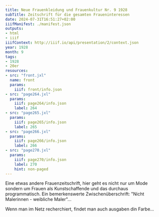 ```yaml
---
title: Neue Frauenkleidung und Frauenkultur Nr. 9 1928
subTitle: Zeitschrift für die gesamten Fraueninteressen
date: 2024-07-31T16:51:27+02:00
iiifManifest: ./manifest.json
outputs:
- html
- iiif
iiifContext: http://iiif.io/api/presentation/2/context.json
year: 1928
month: 9
tags:
- 1928
- 20er
resources:
- src: "front.jxl"
  name: front
  params:
    iiif: front/info.json
- src: "page264.jxl"
  params:
    iiif: page264/info.json
    label: 264
- src: "page265.jxl"
  params:
    iiif: page265/info.json
    label: 265
- src: "page266.jxl"
  params:
    iiif: page266/info.json
    label: 266
- src: "page270.jxl"
  params:
    iiif: page270/info.json
    label: 270
    hint: non-paged
---
```


Eine etwas andere Frauenzeitschrift, hier geht es nicht nur um Mode sondern um Frauen als Kunstschaffende und das durchaus programmatisch. Ein bemerkenswerte Zwischenüberschrift: "Nicht Malerinnen - weibliche Maler"...

<!--more-->
Wenn man im Netz recherchiert, findet man auch ausgaben din Farbe...
